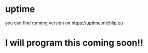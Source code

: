 # uptime
you can find running version on https://uptime.michlip.eu

<h1>I will program this coming soon!!</h1>
